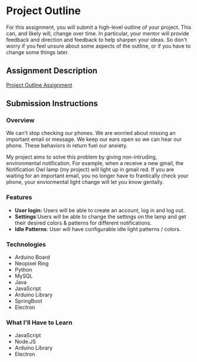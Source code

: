 # Project Outline
For this assignment, you will submit a high-level outline of your project. This can, and likely will, change over time. In particular, your mentor will provide feedback and direction and feedback to help sharpen your ideas. So don't worry if you feel unsure about some aspects of the outline, or if you have to change some things later.

## Assignment Description
[Project Outline Assignment](https://education.launchcode.org/liftoff/assignments/project-outline/)

## Submission Instructions

### Overview
We can't stop checking our phones. We are worried about missing an important email or message. We keep our ears open so we can hear our phone. These behaviors in return fuel our anxiety.

My project aims to solve this problem by giving non-intruding, environmental notification. For example, when a receive a new gmail, the Notification Owl lamp (my project) will light up in gmail red. If you are waiting for an important email, you no longer have to frantically check your phone, your enviormental light change will let you know gentally.

### Features
- **User login:** Users will be able to create an account, log in and log out. 
- **Settings**:Users will be able to change the settings on the lamp and get their desired colors & patterns for different notifications.
- **Idle Patterns**: User will have configurable idle light patterns / colors.

### Technologies

- Arduino Board
- Neopixel Ring
- Python
- MySQL
- Java
- JavaScript
- Arduino Library
- SpringBoot
- Electron

### What I'll Have to Learn
- JavaScript
- Node.JS
- Arduino Library
- Electron